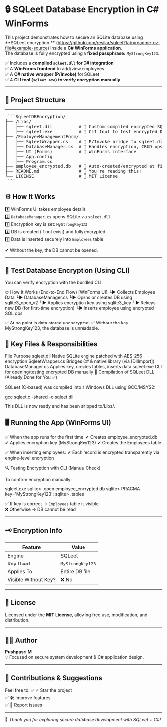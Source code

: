 # 🔒 SQLeet Database Encryption in C# WinForms

This project demonstrates how to secure an SQLite database using **SQLeet encryption ** (https://github.com/resilar/sqleet?tab=readme-ov-file#example-source) inside a **C# WinForms application**.  
The database is fully encrypted using a **fixed passphrase:** `MyStrongKey123`.

✅ Includes a **compiled `sqleet.dll` for C# integration**  
✅ A **WinForms frontend** to add/view employees  
✅ A **C# native wrapper (P/Invoke)** for SQLeet  
✅ A **CLI tool (`sqleet.exe`) to verify encryption manually**

---

## 📂 Project Structure


---
<pre> ```SqleetDBEncryption/
├── /Libs/
│   ├── sqleet.dll          # 🔹 Custom compiled encrypted SQLite engine
│   ├── sqleet.exe          # 🔹 CLI tool to test encrypted DB manually
├── /EmployeeManagementForm/
│   ├── SqleetWrapper.cs    # 🔹 P/Invoke bridge to sqleet.dll
│   ├── DatabaseManager.cs  # 🔹 Handles encryption, CRUD ops
│   ├── UI (Forms)          # 🔹 WinForms interface
│   ├── App.config
│   ├── Program.cs
├── employee_encrypted.db   # 🔹 Auto-created/encrypted at first run
├── README.md               # 📘 You're reading this!
└── LICENSE                 # 📜 MIT License
 ``` </pre>



## ⚙️ How It Works

1️⃣ WinForms UI takes employee details  
2️⃣ `DatabaseManager.cs` opens SQLite via `sqleet.dll`  
3️⃣ Encryption key is set: `MyStrongKey123`  
4️⃣ DB is created (if not exist) and fully encrypted  
5️⃣ Data is inserted securely into `Employees` table  

✔ Without the key, the DB cannot be opened.

---

## 🧪 Test Database Encryption (Using CLI)

You can verify encryption with the bundled CLI:



⚙️ How It Works (End-to-End Flow)
[WinForms UI] 
   └▶ Collects Employee Data
      └▶ DatabaseManager.cs
         └▶ Opens or creates DB using sqlite3_open_v2
         └▶ Applies encryption key using sqlite3_key
         └▶ Rekeys new DB (for first-time encryption)
         └▶ Inserts employee using encrypted SQL ops


✅ At no point is data stored unencrypted.
✅ Without the key MyStrongKey123, the database is unreadable.

## 📌 Key Files & Responsibilities
File	Purpose
sqleet.dll	Native SQLite engine patched with AES-256 encryption
SqleetWrapper.cs	Bridges C# & native library (via [DllImport])
DatabaseManager.cs	Applies key, creates tables, inserts data
sqleet.exe	CLI for opening/testing encrypted DB manually
🔧 Compilation of SQLeet DLL (Already Done for You ✅)

SQLeet (C-based) was compiled into a Windows DLL using GCC/MSYS2:

gcc sqleet.c -shared -o sqleet.dll


This DLL is now ready and has been shipped to/Libs/.

## 🖥️ Running the App (WinForms UI)

✅ When the app runs for the first time:
✔ Creates employee_encrypted.db
✔ Applies encryption key (MyStrongKey123)
✔ Creates the Employees table

✅ When inserting employees:
✔ Each record is encrypted transparently via engine-level encryption

🔍 Testing Encryption with CLI (Manual Check)

To confirm encryption manually:

sqleet.exe
sqlite> .open employee_encrypted.db
sqlite> PRAGMA key='MyStrongKey123';
sqlite> .tables



✅ If key is correct → `Employees` table is visible  
❌ Otherwise → DB cannot be read

---

## 🗝️ Encryption Info

| Feature          | Value           |
|------------------|----------------|
| Engine           | SQLeet  |
| Key Used         | `MyStrongKey123` |
| Applies To       | Entire DB file  |
| Visible Without Key? | ❌ No        |

---

## 📜 License

Licensed under the **MIT License**, allowing free use, modification, and distribution.

---

## 👩‍💻 Author

**Pushpasri M**  
💡 Focused on secure system development & C# application design.

---

## 💬 Contributions & Suggestions

Feel free to:
✅ ⭐ Star the project  
✅ 🛠 Improve features  
✅ 🐛 Report issues  

---

🚀 *Thank you for exploring secure database development with SQLeet + C#!*

